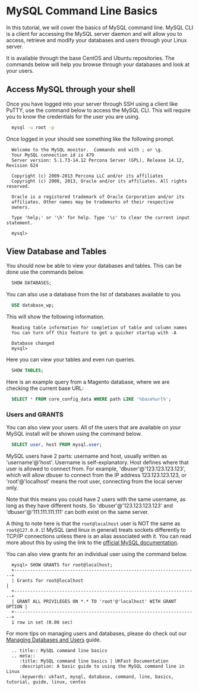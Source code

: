 # MySQL Command Line Basics

In this tutorial, we will cover the basics of MySQL command line. MySQL CLI is a client for accessing the MySQL server daemon and will allow you to access, retrieve and modify your databases and users through your Linux server.

It is available through the base CentOS and Ubuntu repositories. The commands below will help you browse through your databases and look at your users.


## Access MySQL through your shell

Once you have logged into your server through SSH using a client like PuTTY, use the command below to access the MySQL CLI. This will require you to know the credentials for the user you are using.

```bash
  mysql -u root -p
```


Once logged in your should see something like the following prompt.

```console
  Welcome to the MySQL monitor.  Commands end with ; or \g.
  Your MySQL connection id is 479
  Server version: 5.1.73-14.12 Percona Server (GPL), Release 14.12, Revision 624

  Copyright (c) 2009-2013 Percona LLC and/or its affiliates
  Copyright (c) 2000, 2013, Oracle and/or its affiliates. All rights reserved.

  Oracle is a registered trademark of Oracle Corporation and/or its
  affiliates. Other names may be trademarks of their respective
  owners.

  Type 'help;' or '\h' for help. Type '\c' to clear the current input statement.

  mysql>
```


## View Database and Tables

You should now be able to view your databases and tables. This can be done use the commands below.

```sql
  SHOW DATABASES;
```

You can also use a database from the list of databases available to you.


```sql
  USE database_wp;
```

This will show the following information.

```console
  Reading table information for completion of table and column names
  You can turn off this feature to get a quicker startup with -A

  Database changed
  mysql>
```

Here you can view your tables and even run queries.

```sql
  SHOW TABLES;
```

Here is an example query from a Magento database, where we are checking the current base URL:

```sql
  SELECT * FROM core_config_data WHERE path LIKE '%base%url%';
```



### Users and GRANTS

You can also view your users. All of the users that are available on your MySQL install will be shown using the command below.

```sql
  SELECT user, host FROM mysql.user;
```

MySQL users have 2 parts: username and host, usually written as 'username'@'host'. Username is self-explanatory. Host defines where that user is allowed to connect from. For example, 'dbuser'@'123.123.123.123', which will allow dbuser to connect from the IP address 123.123.123.123, or 'root'@'localhost' means the root user, connecting from the local server only.

Note that this means you could have 2 users with the same username, as long as they have different hosts. So 'dbuser'@'123.123.123.123' and 'dbuser'@'111.111.111.111' can both exist on the same server.

A thing to note here is that the `root@localhost` user is NOT the same as `root@127.0.0.1`! MySQL (and linux in general) treats sockets differently to TCP/IP connections unless there is an alias associated with it. You can read more about this by using the link to the [official MySQL documentation](http://dev.mysql.com/doc/refman/5.5/en/can-not-connect-to-server.html).

You can also view grants for an individual user using the command below.

```console
  mysql> SHOW GRANTS for root@localhost;
  +---------------------------------------------------------------------+
  | Grants for root@localhost                                           |
  +---------------------------------------------------------------------+
  | GRANT ALL PRIVILEGES ON *.* TO 'root'@'localhost' WITH GRANT OPTION |
  +---------------------------------------------------------------------+
  1 row in set (0.00 sec)
```

For more tips on managing users and databases, please do check out our [Managing Databases and Users](/operatingsystems/linux/mysql/managing_databases_users) guide.

```eval_rst
  .. title:: MySQL command line basics
  .. meta::
     :title: MySQL command line basics | UKFast Documentation
     :description: A basic guide to using the MySQL command line in Linux
     :keywords: ukfast, mysql, database, command, line, basics, tutorial, guide, linux, centos
